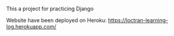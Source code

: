 This a project for practicing Django

Website have been deployed on Heroku: https://loctran-learning-log.herokuapp.com/